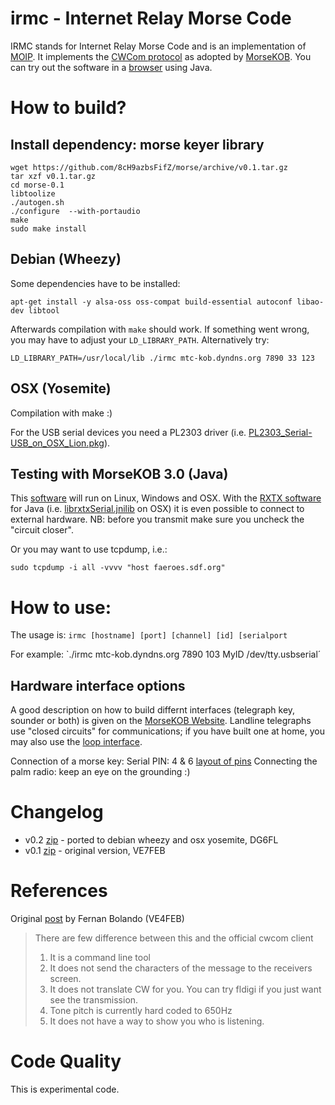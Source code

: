 irmc - Internet Relay Morse Code
================================

IRMC stands for Internet Relay Morse Code and is an implementation of [MOIP](https://github.com/8cH9azbsFifZ/moip).
It implements the [CWCom protocol](http://kob.sdf.org/morsekob/docs/cwcom.pdf) 
as adopted by [MorseKOB](http://kob.sdf.org/morsekob/docs/history.pdf). 
You can try out the software in a [browser](http://kob.sdf.org/morsekob/morsekob30/index.htm) using Java.

# How to build?
## Install dependency: morse keyer library
```
wget https://github.com/8cH9azbsFifZ/morse/archive/v0.1.tar.gz
tar xzf v0.1.tar.gz
cd morse-0.1
libtoolize
./autogen.sh
./configure  --with-portaudio
make
sudo make install
```

## Debian (Wheezy)
Some dependencies have to be installed:
```
apt-get install -y alsa-oss oss-compat build-essential autoconf libao-dev libtool
```
Afterwards compilation with `make` should work. If something went wrong, you may have
to adjust your `LD_LIBRARY_PATH`. Alternatively try:
```
LD_LIBRARY_PATH=/usr/local/lib ./irmc mtc-kob.dyndns.org 7890 33 123 
```

## OSX (Yosemite)
Compilation with make :)

For the USB serial devices you need a PL2303 driver 
(i.e. [PL2303_Serial-USB_on_OSX_Lion.pkg](http://changux.co/osx-installer-to-pl2303-serial-usb-on-osx-lio/)).

## Testing with MorseKOB 3.0 (Java)
This [software](http://kob.sdf.org/morsekob/morsekob30/MorseKOB.jar) will run on
Linux, Windows and OSX. With the [RXTX software](http://morsekob.org/morsekob30/help.htm)
for Java (i.e. [librxtxSerial.jnilib](http://blog.brianhemeryck.me/installing-rxtx-on-mac-os-mountain-lion/) on OSX) it is even possible to connect to external hardware. 
NB: before you transmit make sure you uncheck the "circuit closer".

Or you may want to use tcpdump, i.e.:
```
sudo tcpdump -i all -vvvv "host faeroes.sdf.org"
```


# How to use:

The usage is: `irmc [hostname] [port] [channel] [id] [serialport`

For example:
`./irmc mtc-kob.dyndns.org 7890 103 MyID /dev/tty.usbserial´

                                                      
## Hardware interface options
A good description on how to build differnt interfaces (telegraph key, sounder or both) 
is given on the [MorseKOB Website](http://kob.sdf.org/morsekob/interface.htm). 
Landline telegraphs use "closed circuits" for communications; if you have built one at home, 
you may also use the [loop interface](http://kob.sdf.org/morsekob/docs/loopinterface.pdf).

Connection of a morse key:
Serial PIN: 4 & 6
[layout of pins](http://techpubs.sgi.com/library/dynaweb_docs/0650/SGI_Admin/books/MUX_IG/sgi_html/figures/4-2.serial.port.con.gif)
Connecting the palm radio: keep an eye on the grounding :)

# Changelog
* v0.2 [zip](https://github.com/8cH9azbsFifZ/irmc/archive/v0.2.zip) - ported to debian wheezy and osx yosemite, DG6FL
* v0.1 [zip](https://github.com/8cH9azbsFifZ/irmc/archive/v0.1.zip) - original version, VE7FEB

# References
Original [post](http://fernski.blogspot.de/2013/03/internet-relay-morsecode.html) by Fernan Bolando (VE4FEB)

> There are few difference between this and the official cwcom client
> 1. It is a command line tool 
> 2. It does not send the characters of the message to the receivers screen.
> 3. It does not translate CW for you. You can try fldigi if you just want see the transmission.
> 4. Tone pitch is currently hard coded to 650Hz
> 5. It does not have a way to show you who is listening.  


Code Quality
============
This is experimental code.


